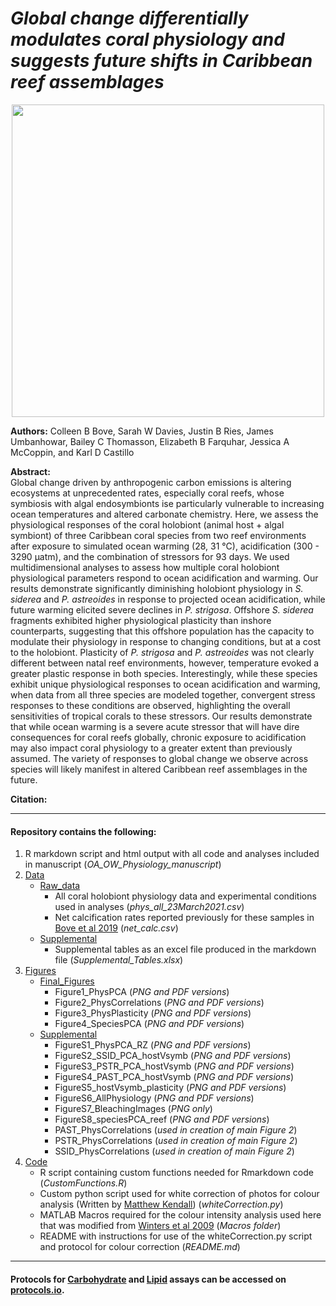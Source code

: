 # *Global change differentially modulates coral physiology and suggests future shifts in Caribbean reef assemblages*

<p align="center">
<img src="https://user-images.githubusercontent.com/45176386/125361215-0320f800-e33b-11eb-9d81-72ebf66590e2.jpg" width = "500" />
</p>

**Authors:** Colleen B Bove, Sarah W Davies, Justin B Ries, James Umbanhowar, Bailey C Thomasson, Elizabeth B Farquhar, Jessica A McCoppin, and Karl D Castillo

**Abstract:**  
Global change driven by anthropogenic carbon emissions is altering ecosystems at unprecedented rates, especially coral reefs, whose symbiosis with algal endosymbionts ise particularly vulnerable to increasing ocean temperatures and altered carbonate chemistry. Here, we assess the physiological responses of the coral holobiont (animal host + algal symbiont) of three Caribbean coral species from two reef environments after exposure to simulated ocean warming (28, 31 °C), acidification (300 - 3290 µatm), and the combination of stressors for 93 days. We used multidimensional analyses to assess how multiple coral holobiont physiological parameters respond to ocean acidification and warming. Our results demonstrate significantly diminishing holobiont physiology in *S. siderea* and *P. astreoides* in response to projected ocean acidification, while future warming elicited severe declines in *P. strigosa*. Offshore *S. siderea* fragments exhibited higher physiological plasticity than inshore counterparts, suggesting that this offshore population has the capacity to modulate their physiology in response to changing conditions, but at a cost to the holobiont. Plasticity of *P. strigosa* and *P. astreoides* was not clearly different between natal reef environments, however, temperature evoked a greater plastic response in both species. Interestingly, while these species exhibit unique physiological responses to ocean acidification and warming, when data from all three species are modeled together, convergent stress responses to these conditions are observed, highlighting the overall sensitivities of tropical corals to these stressors. Our results demonstrate that while ocean warming is a severe acute stressor that will have dire consequences for coral reefs globally, chronic exposure to acidification may also impact coral physiology to a greater extent than previously assumed. The variety of responses to global change we observe across species will likely manifest in altered Caribbean reef assemblages in the future. 

**Citation:**  

---

#### Repository contains the following:
1. R markdown script and html output with all code and analyses included in manuscript (*OA_OW_Physiology_manuscript*)
2. [Data](https://github.com/seabove7/Bove_CoralPhysiology/tree/master/Data)
   * [Raw_data](https://github.com/seabove7/Bove_CoralPhysiology/tree/master/Data/Raw_data)
      * All coral holobiont physiology data and experimental conditions used in analyses (*phys_all_23March2021.csv*)
      * Net calcification rates reported previously for these samples in [Bove et al 2019](https://github.com/seabove7/proc-b-2019) (*net_calc.csv*)
   * [Supplemental](https://github.com/seabove7/Bove_CoralPhysiology/tree/master/Data/Supplemental)
      * Supplemental tables as an excel file produced in the markdown file (*Supplemental_Tables.xlsx*)
3. [Figures](https://github.com/seabove7/Bove_CoralPhysiology/tree/master/Figures)
   * [Final_Figures](https://github.com/seabove7/Bove_CoralPhysiology/tree/master/Figures/Final_Figures)
      * Figure1_PhysPCA (*PNG and PDF versions*)
      * Figure2_PhysCorrelations (*PNG and PDF versions*)      
      * Figure3_PhysPlasticity (*PNG and PDF versions*)
      * Figure4_SpeciesPCA (*PNG and PDF versions*)
   * [Supplemental](https://github.com/seabove7/Bove_CoralPhysiology/tree/master/Figures/Supplemental_Figures)
      * FigureS1_PhysPCA_RZ (*PNG and PDF versions*)
      * FigureS2_SSID_PCA_hostVsymb (*PNG and PDF versions*)
      * FigureS3_PSTR_PCA_hostVsymb (*PNG and PDF versions*)
      * FigureS4_PAST_PCA_hostVsymb (*PNG and PDF versions*)
      * FigureS5_hostVsymb_plasticity (*PNG and PDF versions*)
      * FigureS6_AllPhysiology (*PNG and PDF versions*)
      * FigureS7_BleachingImages (*PNG only*)
      * FigureS8_speciesPCA_reef (*PNG and PDF versions*)
      * PAST_PhysCorrelations (*used in creation of main Figure 2*)
      * PSTR_PhysCorrelations (*used in creation of main Figure 2*)
      * SSID_PhysCorrelations (*used in creation of main Figure 2*)
3. [Code](https://github.com/seabove7/Bove_CoralPhysiology/tree/master/Code)
   * R script containing custom functions needed for Rmarkdown code (*CustomFunctions.R*)
   * Custom python script used for white correction of photos for colour analysis (Written by [Matthew Kendall](https://github.com/matt-kendall)) (*whiteCorrection.py*)
   * MATLAB Macros required for the colour intensity analysis used here that was modified from [Winters et al 2009](https://www.tau.ac.il/lifesci/departments/zoology/members/loya/documents/206Winters.pdf) (*Macros folder*)
   * README with instructions for use of the whiteCorrection.py script and protocol for colour correction (*README.md*)

---

#### Protocols for [Carbohydrate](dx.doi.org/10.17504/protocols.io.bvb9n2r6) and [Lipid](dx.doi.org/10.17504/protocols.io.bvcfn2tn) assays can be accessed on [protocols.io](protocols.io).
